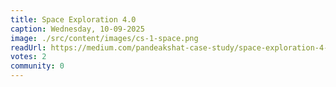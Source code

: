 ```yaml
---
title: Space Exploration 4.0
caption: Wednesday, 10-09-2025
image: ./src/content/images/cs-1-space.png
readUrl: https://medium.com/pandeakshat-case-study/space-exploration-4-0-a-historical-perspective-to-current-stage-c41d6f62836d 
votes: 2
community: 0
---
```


